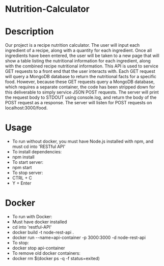 # Nutrition-Calculator

# Description
Our project is a recipe nutrition calculator. The user will input each ingredient of a recipe, along with a quantity for each ingredient. Once all ingredients have been entered, the user will be taken to a new page that will show a table listing the nutritional information for each ingredient, along with the combined recipe nutritional information. This API is used to service GET requests to a front end that the user interacts with. Each GET request will query a MongoDB database to return the nutritional facts for a specific food. However, because these GET requests query a MongoDB database, which requires a separate container, the code has been stripped down for this deliverable to simply service JSON POST requests. The server will print the request body to STDOUT using console.log, and return the body of the POST request as a response. The server will listen for POST requests on localhost:3000/food.

# Usage
- To run without docker, you must have Node.js installed with npm, and must cd into 'RESTful API' 
- To install dependencies:
- npm install
- To start server:
- npm start
- To stop server:
- CTRL + C
- Y + Enter


# Docker
- To run with Docker:
- Must have docker installed
- cd into 'restful-API'
- docker build -t node-rest-api .
- docker run --name=api-container -p 3000:3000 -d node-rest-api
- To stop:
- docker stop api-container
- To remove old docker containers:
- docker rm $(docker ps -q -f status=exited)
